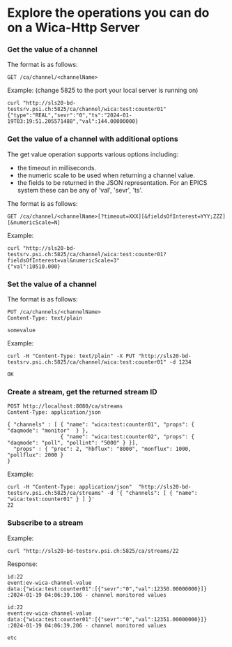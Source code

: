 # Explore the operations you can do on a Wica-Http Server

### Get the value of a channel

The format is as follows:
```
GET /ca/channel/<channelName>
```

Example: (change 5825 to the port your local server is running on)
```
curl "http://sls20-bd-testsrv.psi.ch:5825/ca/channel/wica:test:counter01"
{"type":"REAL","sevr":"0","ts":"2024-01-19T03:19:51.205571488","val":144.00000000}
```

### Get the value of a channel with additional options

The get value operation supports various options including:
- the timeout in milliseconds.
- the numeric scale to be used when returning a channel value.
- the fields to be returned in the JSON representation. For an EPICS system these can be any of 'val', 'sevr', 'ts'.

The format is as follows:  
```  
GET /ca/channel/<channelName>[?timeout=XXX][&fieldsOfInterest=YYY;ZZZ][&numericScale=N]
```

Example:
```
curl "http://sls20-bd-testsrv.psi.ch:5825/ca/channel/wica:test:counter01?fieldsOfInterest=val&numericScale=3"
{"val":10510.000}
```

### Set the value of a channel

The format is as follows:
```
PUT /ca/channels/<channelName>
Content-Type: text/plain

somevalue
```

Example: 
```
curl -H "Content-Type: text/plain" -X PUT "http://sls20-bd-testsrv.psi.ch:5825/ca/channel/wica:test:counter01" -d 1234

OK
```

### Create a stream, get the returned stream ID

```
POST http://localhost:8080/ca/streams
Content-Type: application/json

{ "channels" : [ { "name": "wica:test:counter01", "props": { "daqmode": "monitor"  } },
                 { "name": "wica:test:counter02", "props": { "daqmode": "poll", "pollint": "5000" } }],
  "props" : { "prec": 2, "hbflux": "8000", "monflux": 1000, "pollflux": 2000 }
}
```

Example:
```
curl -H "Content-Type: application/json"  "http://sls20-bd-testsrv.psi.ch:5825/ca/streams" -d '{ "channels": [ { "name": "wica:test:counter01" } ] }' 
22
```

### Subscribe to a stream

Example:
```
curl "http://sls20-bd-testsrv.psi.ch:5825/ca/streams/22
```

Response:
```
id:22
event:ev-wica-channel-value
data:{"wica:test:counter01":[{"sevr":"0","val":12350.00000000}]}
:2024-01-19 04:06:39.106 - channel monitored values

id:22
event:ev-wica-channel-value
data:{"wica:test:counter01":[{"sevr":"0","val":12351.00000000}]}
:2024-01-19 04:06:39.206 - channel monitored values

etc
```

